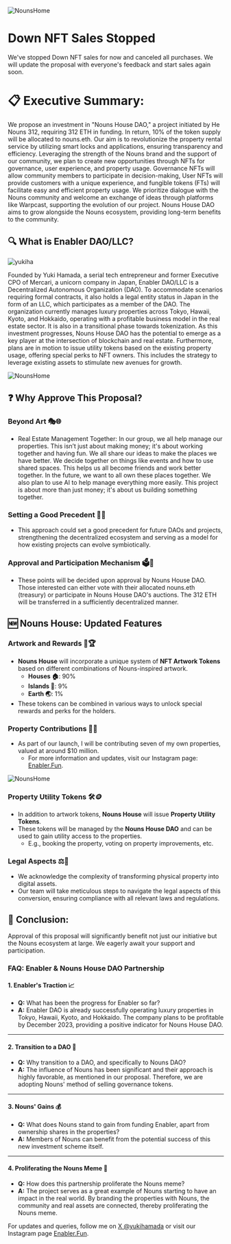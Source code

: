 ![NounsHome](https://s3.us-west-2.amazonaws.com/c.eblr.io/nounshouse-1.png)

# Down NFT Sales Stopped
We've stopped Down NFT sales for now and canceled all purchases.
We will update the proposal with everyone's feedback and start sales again soon.

# 📋 Executive Summary:
We propose an investment in "Nouns House DAO," a project initiated by He Nouns 312, requiring 312 ETH in funding. In return, 10% of the token supply will be allocated to nouns.eth. Our aim is to revolutionize the property rental service by utilizing smart locks and applications, ensuring transparency and efficiency.
Leveraging the strength of the Nouns brand and the support of our community, we plan to create new opportunities through NFTs for governance, user experience, and property usage. Governance NFTs will allow community members to participate in decision-making, User NFTs will provide customers with a unique experience, and fungible tokens (FTs) will facilitate easy and efficient property usage.
We prioritize dialogue with the Nouns community and welcome an exchange of ideas through platforms like Warpcast, supporting the evolution of our project. Nouns House DAO aims to grow alongside the Nouns ecosystem, providing long-term benefits to the community.


## 🔍 What is Enabler DAO/LLC?
![yukiha](https://pbs.twimg.com/profile_images/1534818161710616576/_3wAha8i_400x400.png)

Founded by Yuki Hamada, a serial tech entrepreneur and former Executive CPO of Mercari, a unicorn company in Japan, Enabler DAO/LLC is a Decentralized Autonomous Organization (DAO). To accommodate scenarios requiring formal contracts, it also holds a legal entity status in Japan in the form of an LLC, which participates as a member of the DAO. The organization currently manages luxury properties across Tokyo, Hawaii, Kyoto, and Hokkaido, operating with a profitable business model in the real estate sector. It is also in a transitional phase towards tokenization. As this investment progresses, Nouns House DAO has the potential to emerge as a key player at the intersection of blockchain and real estate. Furthermore, plans are in motion to issue utility tokens based on the existing property usage, offering special perks to NFT owners. This includes the strategy to leverage existing assets to stimulate new avenues for growth.

![NounsHome](https://s3.us-west-2.amazonaws.com/c.eblr.io/NounsHome.gif)

## ❓ Why Approve This Proposal?
### Beyond Art 🎭🌐
- Real Estate Management Together: In our group, we all help manage our properties. This isn’t just about making money; it's about working together and having fun. We all share our ideas to make the places we have better. We decide together on things like events and how to use shared spaces. This helps us all become friends and work better together. In the future, we want to all own these places together. We also plan to use AI to help manage everything more easily. This project is about more than just money; it's about us building something together.


### Setting a Good Precedent 📜🌟
- This approach could set a good precedent for future DAOs and projects, strengthening the decentralized ecosystem and serving as a model for how existing projects can evolve symbiotically.

### Approval and Participation Mechanism 🗳👥
- These points will be decided upon approval by Nouns House DAO. Those interested can either vote with their allocated nouns.eth (treasury) or participate in Nouns House DAO's auctions. The 312 ETH will be transferred in a sufficiently decentralized manner.

## 🆕 Nouns House: Updated Features

### Artwork and Rewards 🎨🏆
- **Nouns House** will incorporate a unique system of **NFT Artwork Tokens** based on different combinations of Nouns-inspired artwork.
  - **Houses 🏠**: 90%
  - **Islands 🌴**: 9%
  - **Earth 🌏**: 1%
- These tokens can be combined in various ways to unlock special rewards and perks for the holders.

### Property Contributions 🏡🌇
- As part of our launch, I will be contributing seven of my own properties, valued at around $10 million.
  - For more information and updates, visit our Instagram page: [Enabler.Fun](https://www.instagram.com/enabler.fun/).

![NounsHome](https://s3.us-west-2.amazonaws.com/c.eblr.io/Enabler.JPG)

### Property Utility Tokens 🛠🪙
- In addition to artwork tokens, **Nouns House** will issue **Property Utility Tokens**.
- These tokens will be managed by the **Nouns House DAO** and can be used to gain utility access to the properties.
  - E.g., booking the property, voting on property improvements, etc.

### Legal Aspects ⚖📜
- We acknowledge the complexity of transforming physical property into digital assets.
- Our team will take meticulous steps to navigate the legal aspects of this conversion, ensuring compliance with all relevant laws and regulations.



## 🎉 Conclusion:
Approval of this proposal will significantly benefit not just our initiative but the Nouns ecosystem at large. We eagerly await your support and participation.

### FAQ: Enabler & Nouns House DAO Partnership

#### 1. Enabler's Traction 📈
- **Q:** What has been the progress for Enabler so far?
- **A:** Enabler DAO is already successfully operating luxury properties in Tokyo, Hawaii, Kyoto, and Hokkaido. The company plans to be profitable by December 2023, providing a positive indicator for Nouns House DAO.

---

#### 2. Transition to a DAO 🔄
- **Q:** Why transition to a DAO, and specifically to Nouns DAO?
- **A:** The influence of Nouns has been significant and their approach is highly favorable, as mentioned in our proposal. Therefore, we are adopting Nouns' method of selling governance tokens.

---

#### 3. Nouns' Gains 💰
- **Q:** What does Nouns stand to gain from funding Enabler, apart from ownership shares in the properties?
- **A:** Members of Nouns can benefit from the potential success of this new investment scheme itself.

---

#### 4. Proliferating the Nouns Meme 📣
- **Q:** How does this partnership proliferate the Nouns meme?
- **A:** The project serves as a great example of Nouns starting to have an impact in the real world. By branding the properties with Nouns, the community and real assets are connected, thereby proliferating the Nouns meme.

For updates and queries, follow me on [X @yukihamada](https://x.com/yukihamada) or visit our Instagram page [Enabler.Fun](https://www.instagram.com/enabler.fun/).